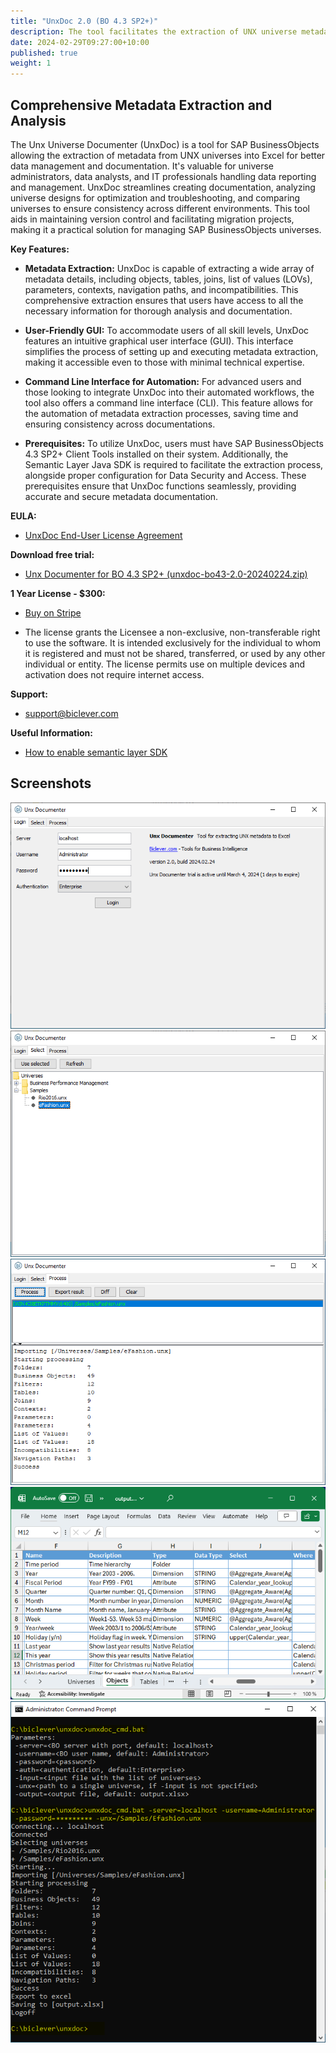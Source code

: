 ```yaml
---
title: "UnxDoc 2.0 (BO 4.3 SP2+)"
description: The tool facilitates the extraction of UNX universe metadata into an Excel spreadsheet and enables easy identification of differences between universes for streamlined analysis and documentation.
date: 2024-02-29T09:27:00+10:00
published: true
weight: 1
---
```


## Comprehensive Metadata Extraction and Analysis

The Unx Universe Documenter (UnxDoc) is a tool for SAP BusinessObjects allowing the extraction of metadata from UNX universes into Excel for better data management and documentation. It's valuable for universe administrators, data analysts, and IT professionals handling data reporting and management. UnxDoc streamlines creating documentation, analyzing universe designs for optimization and troubleshooting, and comparing universes to ensure consistency across different environments. This tool aids in maintaining version control and facilitating migration projects, making it a practical solution for managing SAP BusinessObjects universes.

**Key Features:**

- **Metadata Extraction:** UnxDoc is capable of extracting a wide array of metadata details, including objects, tables, joins, list of values (LOVs), parameters, contexts, navigation paths, and incompatibilities. This comprehensive extraction ensures that users have access to all the necessary information for thorough analysis and documentation.

- **User-Friendly GUI:** To accommodate users of all skill levels, UnxDoc features an intuitive graphical user interface (GUI). This interface simplifies the process of setting up and executing metadata extraction, making it accessible even to those with minimal technical expertise.

- **Command Line Interface for Automation:** For advanced users and those looking to integrate UnxDoc into their automated workflows, the tool also offers a command line interface (CLI). This feature allows for the automation of metadata extraction processes, saving time and ensuring consistency across documentations.

- **Prerequisites:** To utilize UnxDoc, users must have SAP BusinessObjects 4.3 SP2+ Client Tools installed on their system. Additionally, the Semantic Layer Java SDK is required to facilitate the extraction process, alongside proper configuration for Data Security and Access. These prerequisites ensure that UnxDoc functions seamlessly, providing accurate and secure metadata documentation.

**EULA:**
- [UnxDoc End-User License Agreement](/pages/end-user-license-agreement-unxdoc/)

**Download free trial:** 
- [Unx Documenter for BO 4.3 SP2+ (unxdoc-bo43-2.0-20240224.zip)](https://drive.google.com/uc?export=download&id=1hnxPWRmNC6Qc5QgtS5Ue-vWf00wq7V3k)

**1 Year License - $300:** 

- [Buy on Stripe](https://buy.stripe.com/4gw4iA00c6dq1he6oo)

- The license grants the Licensee a non-exclusive, non-transferable right to use the software. It is intended exclusively for the individual to whom it is registered and must not be shared, transferred, or used by any other individual or entity. The license permits use on multiple devices and activation does not require internet access. 

**Support:**
- [support@biclever.com](mailto:support@biclever.com)

**Useful Information:**
- [How to enable semantic layer SDK](/pages/how-to-enable-semantic-layer-sdk/)

## Screenshots

![UnxDoc Login](/images/pages/unxdoc2-1.png)
![UnxDoc Universe Selection](/images/pages/unxdoc2-2.png)
![UnxDoc Export Result](/images/pages/unxdoc2-3.png)
![UnxDoc Excel](/images/pages/unxdoc2-4.png)
![UnxDoc Command Line](/images/pages/unxdoc2-5.png)
